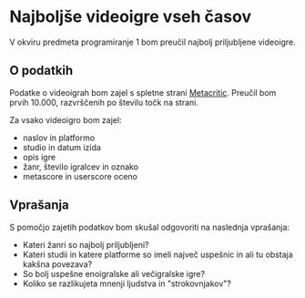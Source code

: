 # Najboljše videoigre vseh časov
V okviru predmeta programiranje 1 bom preučil najbolj priljubljene videoigre.

## O podatkih
Podatke o videoigrah bom zajel s spletne strani [Metacritic](https://www.metacritic.com/browse/games/score/metascore/all/all/filtered?view=detailed).
Preučil bom prvih 10.000, razvrščenih po številu točk na strani.

Za vsako videoigro bom zajel:
- naslov in platformo
- studio in datum izida
- opis igre
- žanr, število igralcev in oznako
- metascore in userscore oceno

## Vprašanja
S pomočjo zajetih podatkov bom skušal odgovoriti na naslednja vprašanja:
- Kateri žanri so najbolj priljubljeni?
- Kateri studii in katere platforme so imeli največ uspešnic in ali tu obstaja kakšna povezava?
- So bolj uspešne enoigralske ali večigralske igre?
- Koliko se razlikujeta mnenji ljudstva in "strokovnjakov"?

